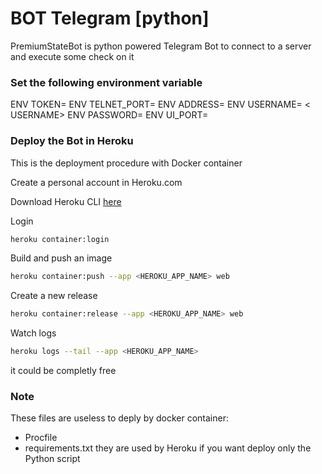 # BOT Telegram [python]

PremiumStateBot is python powered Telegram Bot to connect to a server and execute some check on it

### Set the following environment variable

ENV TOKEN=<TELEGRAM BOT TOKEN>
ENV TELNET_PORT=<PORT TO CHECK> 
ENV ADDRESS= <IP ADDRESS OR HOSTNAME>
ENV USERNAME= < USERNAME>
ENV PASSWORD= <PASSWORD>
ENV UI_PORT= <UI PORT of the web service>

### Deploy the Bot in Heroku

This is the deployment procedure with Docker container

Create a personal account in Heroku.com

Download Heroku CLI [here](https://devcenter.heroku.com/articles/heroku-cli)

Login
```sh
heroku container:login
```
Build and push an image
```sh
heroku container:push --app <HEROKU_APP_NAME> web
```
Create a new release
```sh
heroku container:release --app <HEROKU_APP_NAME> web
```
Watch logs
```sh
heroku logs --tail --app <HEROKU_APP_NAME>
```

it could be completly free


### Note
These files are useless to deply by docker container:
 - Procfile 
 - requirements.txt 
they are used by Heroku if you want deploy only the Python script
